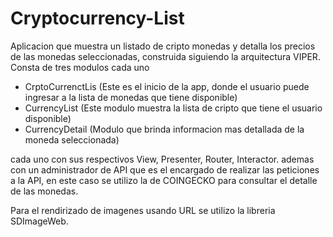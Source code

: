 # Cryptocurrency-List
Aplicacion que muestra un listado de cripto monedas y detalla los precios de las monedas seleccionadas, construida siguiendo la arquitectura VIPER. 
Consta de tres modulos cada uno
- CrptoCurrenctLis (Este es el inicio de la app, donde el usuario puede ingresar a la lista de monedas que tiene disponible)
- CurrencyList (Este modulo muestra la lista de cripto que tiene el usuario disponible)
- CurrencyDetail (Modulo que brinda informacion mas detallada de la moneda seleccionada)

cada uno con sus respectivos View, Presenter, Router, Interactor. ademas con un administrador de API que es el encargado de realizar las peticiones a la API, en este caso 
se utilizo la de COINGECKO para consultar el detalle de las monedas.

Para el rendirizado de imagenes usando URL se utilizo la libreria SDImageWeb.



